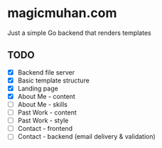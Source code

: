 magicmuhan.com
==============

Just a simple Go backend that renders templates

TODO
----

- [x] Backend file server
- [x] Basic template structure
- [x] Landing page
- [x] About Me - content
- [ ] About Me - skills
- [ ] Past Work - content
- [ ] Past Work - style
- [ ] Contact - frontend
- [ ] Contact - backend (email delivery & validation)
